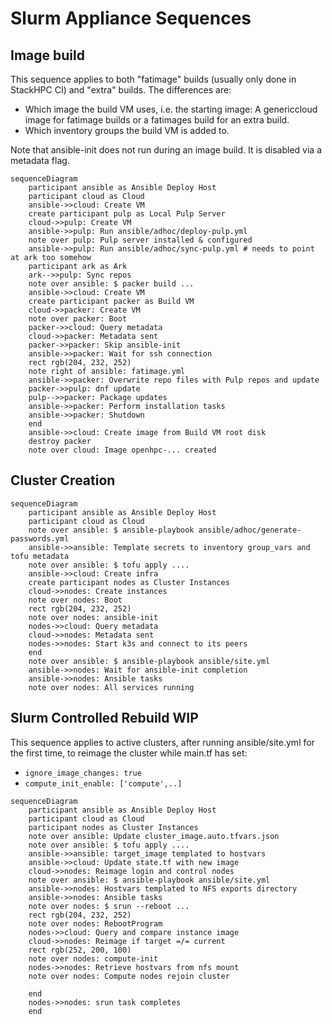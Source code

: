 # Slurm Appliance Sequences



## Image build

This sequence applies to both "fatimage" builds (usually only done in StackHPC CI) and "extra" builds. The differences are:
- Which image the build VM uses, i.e. the starting image: A genericcloud image for fatimage builds or a fatimages build for an extra build.
- Which inventory groups the build VM is added to.

Note that ansible-init does not run during an image build. It is disabled via a metadata flag.

```mermaid
sequenceDiagram
    participant ansible as Ansible Deploy Host
    participant cloud as Cloud
    ansible->>cloud: Create VM
    create participant pulp as Local Pulp Server
    cloud->>pulp: Create VM
    ansible->>pulp: Run ansible/adhoc/deploy-pulp.yml
    note over pulp: Pulp server installed & configured
    ansible->>pulp: Run ansible/adhoc/sync-pulp.yml # needs to point at ark too somehow
    participant ark as Ark
    ark-->>pulp: Sync repos
    note over ansible: $ packer build ...
    ansible->>cloud: Create VM
    create participant packer as Build VM
    cloud->>packer: Create VM
    note over packer: Boot
    packer->>cloud: Query metadata
    cloud->>packer: Metadata sent
    packer->>packer: Skip ansible-init
    ansible->>packer: Wait for ssh connection
    rect rgb(204, 232, 252)
    note right of ansible: fatimage.yml
    ansible->>packer: Overwrite repo files with Pulp repos and update
    packer->>pulp: dnf update
    pulp-->>packer: Package updates
    ansible->>packer: Perform installation tasks
    ansible->>packer: Shutdown
    end
    ansible->>cloud: Create image from Build VM root disk
    destroy packer
    note over cloud: Image openhpc-... created

```

## Cluster Creation

```mermaid
sequenceDiagram
    participant ansible as Ansible Deploy Host
    participant cloud as Cloud
    note over ansible: $ ansible-playbook ansible/adhoc/generate-passwords.yml
    ansible->>ansible: Template secrets to inventory group_vars and tofu metadata
    note over ansible: $ tofu apply ....
    ansible->>cloud: Create infra
    create participant nodes as Cluster Instances
    cloud->>nodes: Create instances
    note over nodes: Boot
    rect rgb(204, 232, 252)
    note over nodes: ansible-init
    nodes->>cloud: Query metadata
    cloud->>nodes: Metadata sent
    nodes->>nodes: Start k3s and connect to its peers
    end
    note over ansible: $ ansible-playbook ansible/site.yml
    ansible->>nodes: Wait for ansible-init completion
    ansible->>nodes: Ansible tasks
    note over nodes: All services running

```

## Slurm Controlled Rebuild WIP

This sequence applies to active clusters, after running ansible/site.yml for the first time, to reimage the cluster while main.tf has set:
- `ignore_image_changes: true`
- `compute_init_enable: ['compute',..]`

```mermaid
sequenceDiagram
    participant ansible as Ansible Deploy Host
    participant cloud as Cloud
    participant nodes as Cluster Instances
    note over ansible: Update cluster_image.auto.tfvars.json
    note over ansible: $ tofu apply ....
    ansible->>ansible: target_image templated to hostvars
    ansible->>cloud: Update state.tf with new image
    cloud->>nodes: Reimage login and control nodes
    note over ansible: $ ansible-playbook ansible/site.yml
    ansible->>nodes: Hostvars templated to NFS exports directory
    ansible->>nodes: Ansible tasks
    note over nodes: $ srun --reboot ...
    rect rgb(204, 232, 252)
    note over nodes: RebootProgram
    nodes->>cloud: Query and compare instance image
    cloud->>nodes: Reimage if target =/= current
    rect rgb(252, 200, 100)
    note over nodes: compute-init
    nodes->>nodes: Retrieve hostvars from nfs mount
    note over nodes: Compute nodes rejoin cluster

    end
    nodes->>nodes: srun task completes
    end








